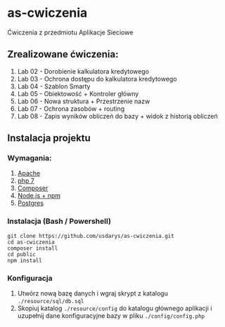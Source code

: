 # as-cwiczenia
Ćwiczenia z przedmiotu Aplikacje Sieciowe
## Zrealizowane ćwiczenia:
1. Lab 02 - Dorobienie kalkulatora kredytowego
2. Lab 03 - Ochrona dostępu do kalkulatora kredytowego
3. Lab 04 - Szablon Smarty
4. Lab 05 - Obiektowość + Kontroler główny
5. Lab 06 - Nowa struktura + Przestrzenie nazw
6. Lab 07 - Ochrona zasobów + routing
7. Lab 08 - Zapis wyników obliczeń do bazy + widok z historią obliczeń
## Instalacja projektu
### Wymagania:
1. [Apache](https://httpd.apache.org/)
2. [php 7](https://www.php.net/downloads)
3. [Composer](https://getcomposer.org/download/)
4. [Node.js + npm](https://nodejs.org/en/)
5. [Postgres](https://www.postgresql.org/)

### Instalacja (Bash / Powershell)

    git clone https://github.com/usdarys/as-cwiczenia.git
    cd as-cwiczenia
    composer install
    cd public
    npm install

### Konfiguracja
1. Utwórz nową bazę danych i wgraj skrypt z katalogu `./resource/sql/db.sql`
2. Skopiuj katalog `./resource/config` do katalogu głównego aplikacji i uzupełnij dane konfiguracyjne bazy w pliku `./config/config.php`